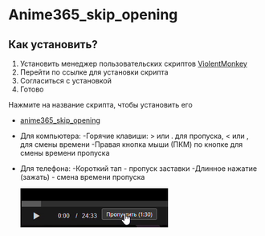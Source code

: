 # Anime365_skip_opening
## Как установить?
1. Установить менеджер пользовательских скриптов [ViolentMonkey](https://violentmonkey.github.io/)
2. Перейти по ссылке для установки скрипта
3. Согласиться с установкой
4. Готово

Нажмите на название скрипта, чтобы установить его
* <a>[anime365_skip_opening](https://github.com/Lo373883/anime365_skip_opening/raw/main/anime_skip_script.user.js)
*  Для компьютера:
 -Горячие клавиши: > или . для пропуска, < или , для смены времени
 -Правая кнопка мыши (ПКМ) по кнопке для смены времени пропуска

*  Для телефона:
 -Короткий тап - пропуск заставки
 -Длинное нажатие (зажать) - смена времени пропуска


   ![Анимация](screenshots/103a057f97e696.gif)
